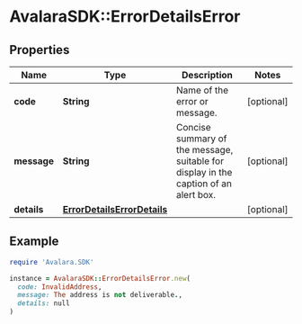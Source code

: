 # AvalaraSDK::ErrorDetailsError

## Properties

| Name | Type | Description | Notes |
| ---- | ---- | ----------- | ----- |
| **code** | **String** | Name of the error or message. | [optional] |
| **message** | **String** | Concise summary of the message, suitable for display in the caption of an alert box. | [optional] |
| **details** | [**ErrorDetailsErrorDetails**](ErrorDetailsErrorDetails.md) |  | [optional] |

## Example

```ruby
require 'Avalara.SDK'

instance = AvalaraSDK::ErrorDetailsError.new(
  code: InvalidAddress,
  message: The address is not deliverable.,
  details: null
)
```

